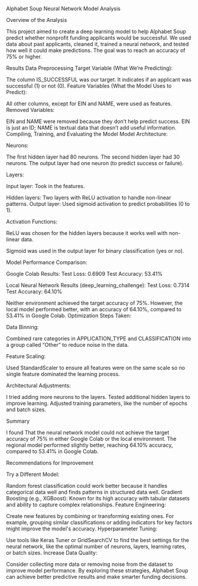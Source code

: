 Alphabet Soup Neural Network Model Analysis

Overview of the Analysis

This project aimed to create a deep learning model to help Alphabet Soup predict whether nonprofit funding applicants would be successful. We used data about past applicants, cleaned it, trained a neural network, and tested how well it could make predictions. The goal was to reach an accuracy of 75% or higher.

Results
Data Preprocessing
Target Variable (What We’re Predicting):

The column IS_SUCCESSFUL was our target. It indicates if an applicant was successful (1) or not (0).
Feature Variables (What the Model Uses to Predict):

All other columns, except for EIN and NAME, were used as features.
Removed Variables:

EIN and NAME were removed because they don’t help predict success. EIN is just an ID; NAME is textual data that doesn’t add useful information.
Compiling, Training, and Evaluating the Model
Model Architecture:

Neurons:

The first hidden layer had 80 neurons.
The second hidden layer had 30 neurons.
The output layer had one neuron (to predict success or failure).

Layers:

Input layer: Took in the features.

Hidden layers: Two layers with ReLU activation to handle non-linear patterns.
Output layer: Used sigmoid activation to predict probabilities (0 to 1).

Activation Functions:

ReLU was chosen for the hidden layers because it works well with non-linear data.

Sigmoid was used in the output layer for binary classification (yes or no).

Model Performance Comparison:

Google Colab Results:
Test Loss: 0.6909
Test Accuracy: 53.41%

Local Neural Network Results (deep_learning_challenge):
Test Loss: 0.7314
Test Accuracy: 64.10%

Neither environment achieved the target accuracy of 75%. However, the local model performed better, with an accuracy of 64.10%, compared to 53.41% in Google Colab.
Optimization Steps Taken:

Data Binning:

Combined rare categories in APPLICATION_TYPE and CLASSIFICATION into a group called “Other” to reduce noise in the data.

Feature Scaling:

Used StandardScaler to ensure all features were on the same scale so no single feature dominated the learning process.

Architectural Adjustments:

I tried adding more neurons to the layers.
Tested additional hidden layers to improve learning.
Adjusted training parameters, like the number of epochs and batch sizes.

Summary

I found That the neural network model could not achieve the target accuracy of 75% in either Google Colab or the local environment. The regional model performed slightly better, reaching 64.10% accuracy, compared to 53.41% in Google Colab.

Recommendations for Improvement

Try a Different Model:

Random forest classification could work better because it handles categorical data well and finds patterns in structured data well.
Gradient Boosting (e.g., XGBoost): Known for its high accuracy with tabular datasets and ability to capture complex relationships.
Feature Engineering:

Create new features by combining or transforming existing ones. For example, grouping similar classifications or adding indicators for key factors might improve the model's accuracy.
Hyperparameter Tuning:

Use tools like Keras Tuner or GridSearchCV to find the best settings for the neural network, like the optimal number of neurons, layers, learning rates, or batch sizes.
Increase Data Quality:

Consider collecting more data or removing noise from the dataset to improve model performance.
By exploring these strategies, Alphabet Soup can achieve better predictive results and make smarter funding decisions.
